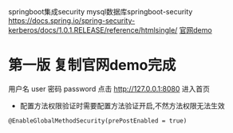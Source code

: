 springboot集成security
mysql数据库springboot-security
https://docs.spring.io/spring-security-kerberos/docs/1.0.1.RELEASE/reference/htmlsingle/
[官网demo](https://spring.io/guides/gs/securing-web/)
# 第一版 复制官网demo完成
用户名 user
密码 password
点击 http://127.0.0.1:8080 进入首页

* 配置方法权限验证时需要配置方法验证开启,不然方法权限无法生效

```text
@EnableGlobalMethodSecurity(prePostEnabled = true)

```

